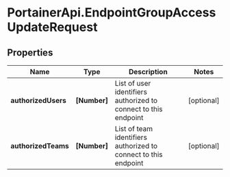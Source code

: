 # PortainerApi.EndpointGroupAccessUpdateRequest

## Properties
Name | Type | Description | Notes
------------ | ------------- | ------------- | -------------
**authorizedUsers** | **[Number]** | List of user identifiers authorized to connect to this endpoint | [optional] 
**authorizedTeams** | **[Number]** | List of team identifiers authorized to connect to this endpoint | [optional] 


